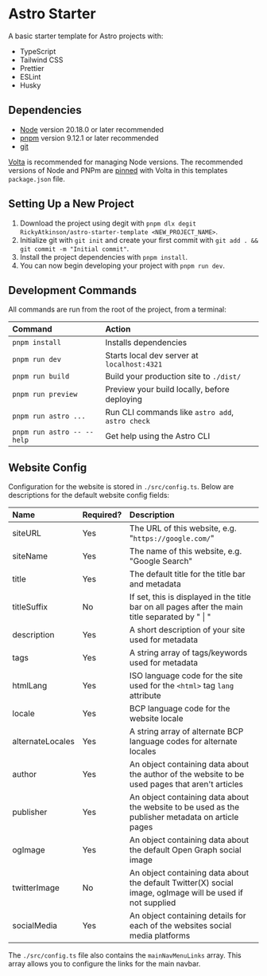 # Astro Starter

A basic starter template for Astro projects with:

- TypeScript
- Tailwind CSS
- Prettier
- ESLint
- Husky

## Dependencies

- [Node](https://nodejs.org/) version 20.18.0 or later recommended
- [pnpm](https://pnpm.io/) version 9.12.1 or later recommended
- [git](https://git-scm.com/)

[Volta](https://volta.sh/) is recommended for managing Node versions. The
recommended versions of Node and PNPm are
[pinned](https://docs.volta.sh/reference/pin) with Volta in this templates
`package.json` file.

## Setting Up a New Project

1. Download the project using degit with `pnpm dlx degit RickyAtkinson/astro-starter-template <NEW_PROJECT_NAME>`.
1. Initialize git with `git init` and create your first commit with `git add . && git commit -m "Initial commit"`.
1. Install the project dependencies with `pnpm install`.
1. You can now begin developing your project with `pnpm run dev`.

## Development Commands

All commands are run from the root of the project, from a terminal:

| Command                    | Action                                           |
| :------------------------- | :----------------------------------------------- |
| `pnpm install`             | Installs dependencies                            |
| `pnpm run dev`             | Starts local dev server at `localhost:4321`      |
| `pnpm run build`           | Build your production site to `./dist/`          |
| `pnpm run preview`         | Preview your build locally, before deploying     |
| `pnpm run astro ...`       | Run CLI commands like `astro add`, `astro check` |
| `pnpm run astro -- --help` | Get help using the Astro CLI                     |

## Website Config

Configuration for the website is stored in `./src/config.ts`. Below are descriptions for the default website config
fields:

| Name             | Required? | Description                                                                                               |
| :--------------- | :-------- | :-------------------------------------------------------------------------------------------------------- |
| siteURL          | Yes       | The URL of this website, e.g. "`https://google.com/`"                                                     |
| siteName         | Yes       | The name of this website, e.g. "Google Search"                                                            |
| title            | Yes       | The default title for the title bar and metadata                                                          |
| titleSuffix      | No        | If set, this is displayed in the title bar on all pages after the main title separated by " \| "          |
| description      | Yes       | A short description of your site used for metadata                                                        |
| tags             | Yes       | A string array of tags/keywords used for metadata                                                         |
| htmlLang         | Yes       | ISO language code for the site used for the `<html>` tag `lang` attribute                                 |
| locale           | Yes       | BCP language code for the website locale                                                                  |
| alternateLocales | Yes       | A string array of alternate BCP language codes for alternate locales                                      |
| author           | Yes       | An object containing data about the author of the website to be used pages that aren't articles           |
| publisher        | Yes       | An object containing data about the website to be used as the publisher metadata on article pages         |
| ogImage          | Yes       | An object containing data about the default Open Graph social image                                       |
| twitterImage     | No        | An object containing data about the default Twitter(X) social image, ogImage will be used if not supplied |
| socialMedia      | Yes       | An object containing details for each of the websites social media platforms                              |

The `./src/config.ts` file also contains the `mainNavMenuLinks` array. This array allows you to configure the links for
the main navbar.
